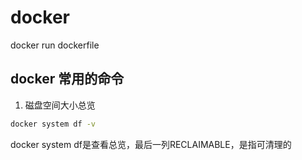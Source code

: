 # docker
docker  run dockerfile

## docker 常用的命令

1. 磁盘空间大小总览

```sh
docker system df -v
```

docker system df是查看总览，最后一列RECLAIMABLE，是指可清理的